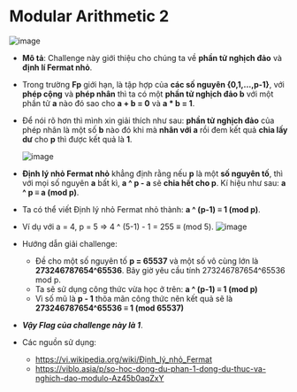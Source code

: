 # Modular Arithmetic 2
![image](https://github.com/MrBanhMi/CRYPTOHACK/assets/155632468/ea9d42ea-e9d8-4d59-b62f-286313859d14)

- **Mô tả**: Challenge này giới thiệu cho chúng ta về **phần tử nghịch đảo** và **định lí Fermat nhỏ**.
- Trong trường **Fp** giới hạn, là tập hợp của **các số nguyên {0,1,...,p-1}**, với **phép cộng** và **phép nhân** thì ta có một **phần tử nghịch đảo b** với một phần tử **a** nào đó sao cho **a + b = 0** và **a * b = 1**.
- Để nói rõ hơn thì mình xin giải thích như sau: **phần tử nghịch đảo** của phép nhân là một số **b** nào đó khi mà **nhân với a** rồi đem kết quả **chia lấy dư** cho **p** thì được kết quả là **1**.

   ![image](https://github.com/MrBanhMi/CRYPTOHACK/assets/155632468/2b82a23e-17e5-447f-8814-ef8aca297f56)

- **Định lý nhỏ Fermat nhỏ** khẳng định rằng nếu **p** là một **số nguyên tố**, thì với mọi số nguyên **a** bất kì, **a ^ p - a** sẽ **chia hết cho p**. Kí hiệu như sau: **a ^ p ≡ a (mod p)**.
- Ta có thể viết Định lý nhỏ Fermat nhỏ thành: **a ^ (p-1) ≡ 1 (mod p)**.
- Ví dụ với a = 4, p = 5 => 4 ^ (5-1) - 1 = 255 ≡ (mod 5).
![image](https://github.com/MrBanhMi/CRYPTOHACK/assets/155632468/d39a14e5-d7ee-47e2-acf2-ae92314a3c04)
- Hướng dẫn giải challenge:
  - Đề cho một số nguyên tố **p = 65537** và một số vô cùng lớn là **273246787654^65536**. Bây giờ yêu cầu tính 273246787654^65536 mod p.
  - Ta sẽ sử dụng công thức vừa học ở trên: **a ^ (p-1) ≡ 1 (mod p)**
  - Vì số mũ là **p - 1** thõa mãn công thức nên kết quả sẽ là **273246787654^65536 ≡ 1 (mod 65537)**
- _**Vậy Flag của challenge này là 1**_.
- Các nguồn sử dụng:
  - https://vi.wikipedia.org/wiki/Định_lý_nhỏ_Fermat
  - https://viblo.asia/p/so-hoc-dong-du-phan-1-dong-du-thuc-va-nghich-dao-modulo-Az45b0aqZxY
